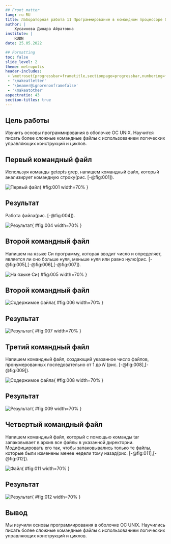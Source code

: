 ```yaml
---
## Front matter
lang: ru-RU
title: Лабораторная работа 11 Программирование в командном процессоре ОС UNIX. Ветвления и циклы
author: |
	Хусаинова Динара Айратовна
institute: |
	RUDN
date: 25.05.2022

## Formatting
toc: false
slide_level: 2
theme: metropolis
header-includes: 
 - \metroset{progressbar=frametitle,sectionpage=progressbar,numbering=fraction}
 - '\makeatletter'
 - '\beamer@ignorenonframefalse'
 - '\makeatother'
aspectratio: 43
section-titles: true
---
```


## Цель работы

Изучить основы программирования в оболочке ОС UNIX. Научится писать более сложные командные файлы с использованием логических управляющих конструкций и циклов.

## Первый командный файл

Используя команды getopts grep, напишем командный файл, который анализирует командную строку(рис. [-@fig:001]).

![Первый файл](1.jpg){ #fig:001 width=70% }

## Результат

Работа файла(рис. [-@fig:004]). 

![Результат](4.jpg){ #fig:004 width=70% }

## Второй командный файл

Напишем на языке Си программу, которая вводит число и определяет, является ли оно больше нуля, меньше нуля или равно нулю(рис. [-@fig:005],[-@fig:006],[-@fig:007]).

![На языке Си](5.jpg){ #fig:005 width=70% }

## Второй командный файл

![Содержимое файла](6.jpg){ #fig:006 width=70% }

## Результат

![Результат](7.jpg){ #fig:007 width=70% }

## Третий командный файл

Напишем командный файл, создающий указанное число файлов, пронумерованных последовательно от 1 до 𝑁 (рис. [-@fig:008],[-@fig:009]).

![Содержимое файла](8.jpg){ #fig:008 width=70% }

## Результат

![Результат](9.jpg){ #fig:009 width=70% }

## Четвертый командный файл

Напишем командный файл, который с помощью команды tar запаковывает в архив все файлы в указанной директории. Модифицировать его так, чтобы запаковывались
только те файлы, которые были изменены менее недели тому назад(рис. [-@fig:011],[-@fig:012]).

![Файл](11.jpg){ #fig:011 width=70% }

## Результат

![Результат](12.jpg){ #fig:012 width=70% }

## Вывод

Мы изучили основы программирования в оболочке ОС UNIX. Научились писать более сложные командные файлы с использованием логических управляющих конструкций и циклов.


